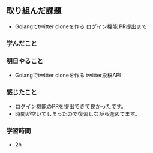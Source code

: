 ## 取り組んだ課題
- Golangでtwitter cloneを作る  ログイン機能 PR提出まで

### 学んだこと


### 明日やること
- Golangでtwitter cloneを作る twitter投稿API


### 感じたこと
- ログイン機能のPRを提出できて良かったです。
- 時間が空いてしまったので復習しながら進めてます。

### 学習時間
- 2h